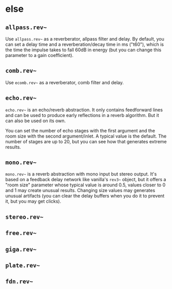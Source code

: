 # else

## `allpass.rev~`

Use `allpass.rev~` as a reverberator, allpass filter and delay. By default, you can set a delay time and a reverberation/decay time in ms ("t60"), which is the time the impulse takes to fall 60dB in energy (but you can change this parameter to a gain coefficient).

## `comb.rev~`

Use `ecomb.rev~` as a reverberator, comb filter and delay.

## `echo.rev~` 

`echo.rev~` is an echo/reverb abstraction. It only contains feedforward lines and can be used to produce early reflections in a reverb algorithm. But it can also be used on its own.

You can set the number of echo stages with the first argument and the room size with the second argument/inlet. A typical value is the default. The number of stages are up to 20, but you can see how that generates extreme results.

## `mono.rev~` 

`mono.rev~` is a reverb abstraction with mono input but stereo output. It's based on a feedback delay network like vanilla's `rev3~` object, but it offers a "room size" parameter whose typical value is around 0.5, values closer to 0 and 1 may create unusual results. Changing size values may generates unusual artifacts (you can clear the delay buffers when you do it to prevent it, but you may get clicks).

## `stereo.rev~` 

## `free.rev~` 

## `giga.rev~` 

## `plate.rev~` 

## `fdn.rev~`